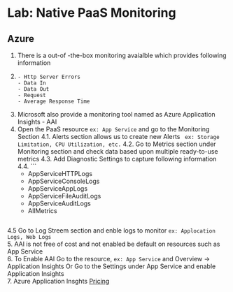 # Lab: Native PaaS Monitoring

## Azure

1. There is a out-of -the-box monitoring avaialble which provides following information
2.  ```
    - Http Server Errors
    - Data In
    - Data Out
    - Request
    - Average Response Time
    ```
3. Microsoft also provide a monitoring tool named as Azure Application Insights - AAI
4. Open the PaaS resource ``` ex: App Service ``` and go to the Monitoring Section
4.1. Alerts section allows us to create new Alerts ``` ex: Storage Limitation, CPU Utilization, etc.``` 
4.2. Go to Metrics section under Monitoring section and check data based upon multiple ready-to-use metrics
4.3. Add Diagnostic Settings to capture following information
4.4. ```
     - AppServiceHTTPLogs
     - AppServiceConsoleLogs
     - AppServiceAppLogs
     - AppServiceFileAuditLogs
     - AppServiceAuditLogs
     - AllMetrics
     ```
4.5 Go to Log Streem section and enble logs to monitor ``` ex: Applocation Logs, Web Logs ```  
5. AAI is not free of cost and not enabled be default on resources such as App Service  
6. To Enable AAI Go to the resource, ``` ex: App Service ``` and Overview -> Application Insights Or Go to the Settings under App Service and enable Application Insights  
7. Azure Application Insghts [Pricing](https://azure.microsoft.com/en-us/pricing/details/monitor/)
